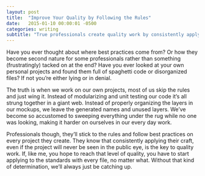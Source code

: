 ```yaml
---
layout: post
title:  "Improve Your Quality by Following the Rules"
date:   2015-01-10 00:00:01 -0500
categories: writing
subtitle: "True professionals create quality work by consistently applying their craft"
---
```


Have you ever thought about where best practices come from? Or how they become second nature for some professionals rather than something (frustratingly) tacked on at the end? Have you ever looked at your own personal projects and found them full of spaghetti code or disorganized files? If not you’re either lying or in denial.

The truth is when we work on our own projects, most of us skip the rules and just wing it. Instead of modularizing and unit testing our code it’s all strung together in a giant web. Instead of properly organizing the layers in our mockups, we leave the generated names and unused layers. We’ve become so accustomed to sweeping everything under the rug while no one was looking, making it harder on ourselves in our every day work.

Professionals though, they’ll stick to the rules and follow best practices on every project they create. They know that consistently applying their craft, even if the project will never be seen in the public eye, is the key to quality work. If, like me, you hope to reach that level of quality, you have to start applying to the standards with every file, no matter what. Without that kind of determination, we’ll always just be catching up.
